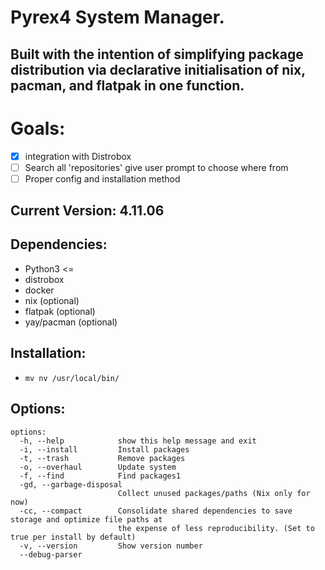 # Pyrex4 System Manager.
## Built with the intention of simplifying package distribution via declarative initialisation of nix, pacman, and flatpak in one function.

# Goals:
- [x] integration with Distrobox
- [ ] Search all 'repositories' give user prompt to choose where from
- [ ] Proper config and installation method
## Current Version: 4.11.06

## Dependencies:
- Python3 <=
- distrobox
- docker
- nix (optional)
- flatpak (optional)
- yay/pacman (optional)

## Installation: 
- `mv nv /usr/local/bin/`

## Options:
```
options:
  -h, --help            show this help message and exit
  -i, --install         Install packages
  -t, --trash           Remove packages
  -o, --overhaul        Update system
  -f, --find            Find packages1
  -gd, --garbage-disposal
                        Collect unused packages/paths (Nix only for now)
  -cc, --compact        Consolidate shared dependencies to save storage and optimize file paths at
                        the expense of less reproducibility. (Set to true per install by default)
  -v, --version         Show version number
  --debug-parser

```
